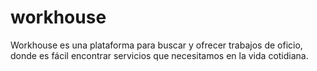 # workhouse
Workhouse es una plataforma para buscar y ofrecer trabajos de oficio, donde es fácil encontrar servicios que necesitamos en la vida cotidiana.
